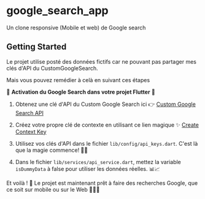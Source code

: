 # google_search_app

Un clone responsive (Mobile et web) de Google search 

## Getting Started

Le projet utilise posté des données fictifs car ne pouvant pas partager mes clés d'API du CustomGoogleSearch.

Mais vous pouvez remédier à celà en suivant ces étapes

🚀 **Activation du Google Search dans votre projet Flutter** 🚀

1. Obtenez une clé d'API du Custom Google Search ici 👉 [Custom Google Search API](https://developers.google.com/custom-search/v1/overview?hl=fr)

2. Créez votre propre clé de contexte en utilisant ce lien magique ✨ [Create Context Key](https://programmablesearchengine.google.com/controlpanel/create)

3. Utilisez vos clés d'API dans le fichier `lib/config/api_keys.dart`. C'est là que la magie commence! 🎩✨

4. Dans le fichier `lib/services/api_service.dart`, mettez la variable `isDummyData` à false pour utiliser les données réelles. 📊📈

Et voilà ! 🎉 Le projet est maintenant prêt à faire des recherches Google, que ce soit sur mobile ou sur le Web 🚀👩‍💻
